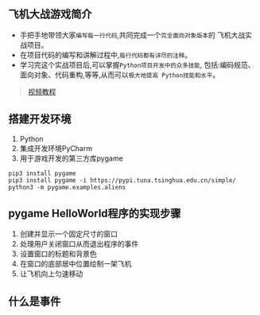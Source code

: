 ## 飞机大战游戏简介
- 手把手地带领大家`编写每一行代码`,共同完成一个`完全面向对象版本`的
飞机大战实战项目。
- 在项目代码的编写和讲解过程中,`每行代码都有详尽的注释`。
- 学习完这个实战项目后,可以掌握`Python项目开发中的众多技能`,
包括:编码规范、面向对象、代码重构,等等,从而可以`极大地提高
Python技能和水平`。
> [视频教程](https://edu.51cto.com/course/19962.html)


## 搭建开发环境
1. Python 
2. 集成开发环境PyCharm
3. 用于游戏开发的第三方库pygame
```
pip3 install pygame
pip3 install pygame -i https://pypi.tuna.tsinghua.edu.cn/simple/
python3 -m pygame.examples.aliens
```

## pygame HelloWorld程序的实现步骤
1. 创建并显示一个固定尺寸的窗口
2. 处理用户关闭窗口从而退出程序的事件
3. 设置窗口的标题和背景色
4. 在窗口的底部居中位置绘制一架飞机
5. 让飞机向上匀速移动

## 什么是事件


